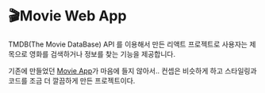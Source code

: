 # 🎬Movie Web App

TMDB(The Movie DataBase) API 를 이용해서 만든 리액트 프로젝트로 사용자는 제목으로 영화를 검색하거나 정보를 찾는 기능을 제공합니다.

기존에 만들었던 [Movie App](https://github.com/tlatjdgh3778/movie)가 마음에 들지 않아서.. 컨셉은 비슷하게 하고 스타일링과 코드를 조금 더 깔끔하게 만든 프로젝트이다.
